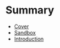 # Summary

* [Cover](README.md)
* [Sandbox](documentation/Sandbox.md)
* [Introduction](Documentation/Introduction/Introduction.md)

